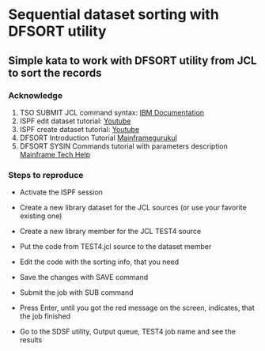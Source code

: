 # Sequential dataset sorting with DFSORT utility

## Simple kata to work with DFSORT utility from JCL to sort the records

### Acknowledge

1. TSO SUBMIT JCL command syntax: [IBM Documentation](https://www.ibm.com/support/knowledgecenter/SSLTBW_2.2.0/com.ibm.zos.v2r2.ikjc500/ikj2l2_SUBMIT_command_syntax.htm)
2. ISPF edit dataset tutorial: [Youtube](https://www.youtube.com/watch?v=-FUNDgcDRWk) 
3. ISPF create dataset tutorial: [Youtube](https://www.youtube.com/watch?v=aZRWZ_HypRQ&t=332s)
4. DFSORT Introduction Tutorial [Mainframegurukul](http://www.mainframegurukul.com/srcsinc/drona/programming/languages/jcl/jcl.sort.html)
5. DFSORT SYSIN Commands tutorial with parameters description [Mainframe Tech Help](https://www.mainframestechhelp.com/utilities/sort/dfsort-sort-fields.htm)

### Steps to reproduce

- Activate the ISPF session

- Create a new library dataset for the JCL sources (or use your favorite existing one)

- Create a new library member for the JCL TEST4 source

- Put the code from TEST4.jcl source to the dataset member

- Edit the code with the sorting info, that you need

- Save the changes with SAVE command

- Submit the job with SUB command

- Press Enter, until you got the red message on the screen, indicates, that the job finished

- Go to the SDSF utility, Output queue, TEST4 job name and see the results